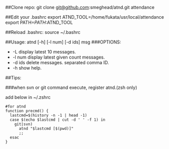 ##Clone repo:
	git clone git@github.com:smeghead/atnd.git attendance

##Edit your .bashrc
	export ATND_TOOL=/home/fukata/usr/local/attendance
	export PATH=$PATH:$ATND_TOOL

##Reload .bashrc:
	source ~/.bashrc

##Usage:
	atnd [-h] [-l num] [-d ids] msg 
###OPTIONS:
- -L       display latest 10 messages. 
- -l num   display latest given count messages. 
- -d ids   delete messages. separated comma ID.
- -h       show help.

##Tips:

###when svn or git command execute, register atnd.(zsh only)

add below in ~/.zshrc

	#for atnd
	function precmd() {
	  lastcmd=$(history -n -1 | head -1)
	  case $(echo $lastcmd | cut -d ' ' -f 1) in
	    git|svn)
	      atnd "$lastcmd [$(pwd)]"
	      ;;
	  esac
	}

